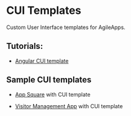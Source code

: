 # CUI Templates
Custom User Interface templates for AgileApps.

## Tutorials:
* [Angular CUI template](./docs/tutorials/angular/readme.md)

## Sample CUI templates
* [App Square](https://github.com/agileapps-dev-com/app-square) with CUI template

* [Visitor Management App](https://github.com/agileapps-dev-com/Visitor-Management-App) with CUI template
